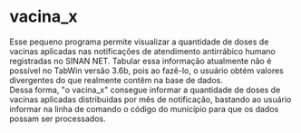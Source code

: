 # vacina_x  
Esse pequeno programa permite visualizar a quantidade de doses de vacinas aplicadas nas notificações de atendimento antirrábico humano registradas no SINAN NET. Tabular essa informação atualmente não é possível no TabWin versão 3.6b, pois ao fazê-lo, o usuário obtém valores divergentes do que realmente contêm na base de dados.  
Dessa forma, "o vacina_x" consegue informar a quantidade de doses de vacinas aplicadas distribuidas por mês de notificação, bastando ao usuário informar na linha de comando o código do município para que os dados possam ser processados.


